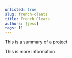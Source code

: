 ```yaml
---
unlisted: true
slug: french-cleats
title: French Cleats
authors: [jess]
tags: []
---
```


This is a summary of a project

<!--truncate-->

This is more information